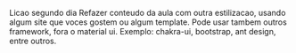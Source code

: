 Licao segundo dia 
Refazer conteudo da aula com outra estilizacao, usando algum site que voces gostem ou algum template.
Pode usar tambem outros framework, fora o material ui. Exemplo: chakra-ui, bootstrap, ant design, entre outros.